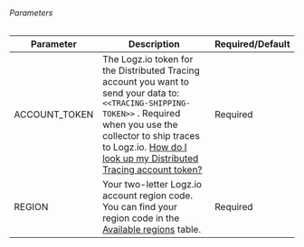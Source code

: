 ###### Parameters

| Parameter | Description | Required/Default|
|---|---|---|
| ACCOUNT_TOKEN | The Logz.io token for the Distributed Tracing account you want to send your data to: `<<TRACING-SHIPPING-TOKEN>>` . Required when you use the collector to ship traces to Logz.io.  [How do I look up my Distributed Tracing account token?](https://docs.logz.io/docs/user-guide/admin/authentication-tokens/finding-your-tracing-account-token/)  | Required |
| REGION |  Your two-letter Logz.io account region code. You can find your region code in the [Available regions](https://docs.logz.io/docs/user-guide/admin/hosting-regions/account-region/#available-regions) table. | Required |